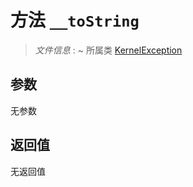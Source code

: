 # 方法 `__toString`

> *文件信息* : ~
> 所属类 [KernelException](../KernelException.md)




## 参数


无参数


## 返回值

无返回值
